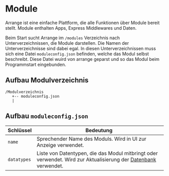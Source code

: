 # Module

Arrange ist eine einfache Plattform, die alle Funktionen über Module bereit stellt.
Module enthalten Apps, Express Middlewares und Daten.

Beim Start sucht Arrange im `/modules` Verzeichnis nach Unterverzeichnissen, die Module darstellen.
Die Namen der Unterverzeichnisse sind dabei egal.
In diesen Unterverzeichnissen muss sich eine Datei `moduleconfig.json` befinden, welche das Modul selbst beschreibt.
Diese Datei wuird von arrange geparst und so das Modul beim Programmstart eingebunden.


## Aufbau Modulverzeichnis

```
/Modulverzeichnis
   +-- moduleconfig.json
   |
```


## Aufbau `moduleconfig.json`

|Schlüssel|Bedeutung|
|---|---|
|`name`|Sprechender Name des Moduls. Wird in UI zur Anzeige verwendet.|
|`datatypes`|Liste von Datentypen, die das Modul mitbringt oder verwendet. Wird zur Aktualisierung der [Datenbank](DATABASE.md) verwendet.|